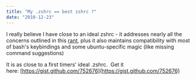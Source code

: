 ```yaml
---
title: "My .zshrc == best zshrc ?"
date: "2010-12-23"
---
```


I really believe I have close to an ideal zshrc - it addresses nearly all the concerns outlined in this [rant](http://markhansen.co.nz/fish-sucks), plus it also maintains compatibility with most of bash's keybindings and some ubuntu-specific magic (like missing command suggestions)

It is as close to a first timers' ideal .zshrc.  Get it here: [https://gist.github.com/752676](https://gist.github.com/752676)
